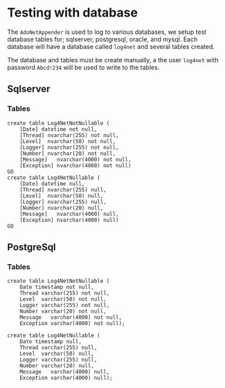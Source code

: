 ﻿# Testing with database

The `AdoNetAppender` is used to log to various databases, we setup test database tables for; sqlserver, postgresql, oracle, and mysql. Each database will have a database called `log4net` and several tables created.

The database and tables must be create manually,  a the user `log4net` with password `Abcd!234` will be used to write to the tables.


## Sqlserver

### Tables
```
create table Log4NetNotNullable (
	[Date] datetime not null,
	[Thread] nvarchar(255) not null, 
	[Level]  nvarchar(50) not null, 
	[Logger] nvarchar(255) not null, 
	[Number] nvarchar(20) not null, 
	[Message]   nvarchar(4000) not null, 
	[Exception] nvarchar(4000) not null)
GO
create table Log4NetNullable (
	[Date] datetime null,
	[Thread] nvarchar(255) null, 
	[Level]  nvarchar(50) null, 
	[Logger] nvarchar(255) null, 
	[Number] nvarchar(20) null, 
	[Message]   nvarchar(4000) null, 
	[Exception] nvarchar(4000) null)
GO
```

## PostgreSql

### Tables
```
create table Log4NetNotNullable (
	Date timestamp not null,
	Thread varchar(255) not null,
	Level  varchar(50) not null,
	Logger varchar(255) not null,
	Number varchar(20) not null,
	Message   varchar(4000) not null,
	Exception varchar(4000) not null);

create table Log4NetNullable (
	Date timestamp null,
	Thread varchar(255) null,
	Level  varchar(50) null,
	Logger varchar(255) null,
	Number varchar(20) null,
	Message   varchar(4000) null,
	Exception varchar(4000) null);
```